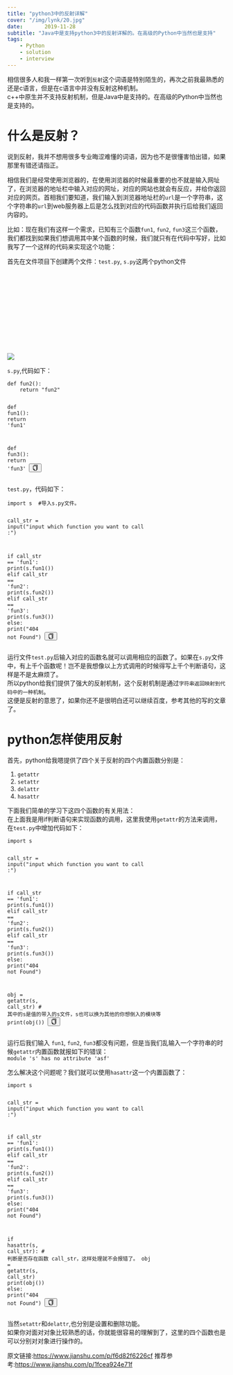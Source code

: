 ```yaml
---
title: "python3中的反射详解"
cover: "/img/lynk/20.jpg"
date:       2019-11-28
subtitle: "Java中是支持python3中的反射详解的。在高级的Python中当然也是支持"
tags:
	- Python
	- solution
	- interview
---
```



<p>相信很多人和我一样第一次听到<code>反射</code>这个词语是特别陌生的，再次之前我最熟悉的还是c语言，但是在c语言中并没有反射这种机制。<br>
    c++中原生并不支持反射机制，但是Java中是支持的。在高级的Python中当然也是支持的。</p>
<h1>什么是反射？</h1>
<p>说到反射，我并不想用很多专业晦涩难懂的词语，因为也不是很懂害怕出错，如果那里有错还请指正。</p>
<p>相信我们是经常使用浏览器的，在使用浏览器的时候最重要的也不就是输入网址了，在浏览器的地址栏中输入对应的网址，对应的网站也就会有反应，并给你返回对应的网页。首相我们要知道，我们输入到浏览器地址栏的<code>url</code>是一个字符串，这个字符串的<code>url</code>到web服务器上后是怎么找到对应的代码函数并执行后给我们返回内容的。
</p>
<p>比如：现在我们有这样一个需求，已知有三个函数<code>fun1</code>, <code>fun2</code>, <code>fun3</code>这三个函数，我们都找到如果我们想调用其中某个函数的时候，我们就只有在代码中写好，比如我写了一个这样的代码来实现这个功能：
</p>
<p>首先在文件项目下创建两个文件：<code>test.py</code>, <code>s.py</code>这两个python文件</p>
<div class="image-package">
    <div class="image-container" style="max-width: 700px; max-height: 414px; background-color: transparent;">
        <div class="image-container-fill" style="padding-bottom: 37.3%;"></div>
        <div class="image-view" data-width="1110" data-height="414"><img
                data-original-src="//upload-images.jianshu.io/upload_images/13859457-3c31dd82c446cc0e.png"
                data-original-width="1110" data-original-height="414" data-original-format="image/png"
                data-original-filesize="72108" class="" data-image-index="0" style="cursor: zoom-in;"
                src="//upload-images.jianshu.io/upload_images/13859457-3c31dd82c446cc0e.png?imageMogr2/auto-orient/strip|imageView2/2/w/1110/format/webp">
        </div>
    </div>
    <div class="image-caption"></div>
</div>
<p><code>s.py</code>,代码如下：</p>
<pre class="line-numbers  language-python"><code class="  language-python"><span
        class="token keyword">def</span> <span class="token function">fun2</span><span
        class="token punctuation">(</span><span class="token punctuation">)</span><span
        class="token punctuation">:</span>
    <span class="token keyword">return</span> <span class="token string">"fun2"</span>


<span class="token keyword">def</span> <span class="token function">fun1</span><span
            class="token punctuation">(</span><span class="token punctuation">)</span><span
            class="token punctuation">:</span>
    <span class="token keyword">return</span> <span class="token string">'fun1'</span>


<span class="token keyword">def</span> <span class="token function">fun3</span><span
            class="token punctuation">(</span><span class="token punctuation">)</span><span
            class="token punctuation">:</span>
    <span class="token keyword">return</span> <span class="token string">'fun3'</span>
<span aria-hidden="true"
      class="line-numbers-rows"><span></span><span></span><span></span><span></span><span></span><span></span><span></span><span></span><span></span><span></span></span></code><button
        class="VJbwyy" type="button" aria-label="复制代码"><i aria-label="icon: copy" class="anticon anticon-copy"><svg
        viewBox="64 64 896 896" focusable="false" class="" data-icon="copy" width="1em" height="1em"
        fill="currentColor" aria-hidden="true"><path
        d="M832 64H296c-4.4 0-8 3.6-8 8v56c0 4.4 3.6 8 8 8h496v688c0 4.4 3.6 8 8 8h56c4.4 0 8-3.6 8-8V96c0-17.7-14.3-32-32-32zM704 192H192c-17.7 0-32 14.3-32 32v530.7c0 8.5 3.4 16.6 9.4 22.6l173.3 173.3c2.2 2.2 4.7 4 7.4 5.5v1.9h4.2c3.5 1.3 7.2 2 11 2H704c17.7 0 32-14.3 32-32V224c0-17.7-14.3-32-32-32zM350 856.2L263.9 770H350v86.2zM664 888H414V746c0-22.1-17.9-40-40-40H232V264h432v624z"></path></svg></i></button></pre>
<p><code>test.py</code>，代码如下：</p>
<pre class="line-numbers  language-python"><code class="  language-python"><span class="token keyword">import</span> s  <span
        class="token comment">#导入s.py文件。</span>

call_str <span class="token operator">=</span> <span class="token builtin">input</span><span
            class="token punctuation">(</span><span
            class="token string">"input which function you want to call :"</span><span
            class="token punctuation">)</span>

<span class="token keyword">if</span> call_str <span class="token operator">==</span> <span
            class="token string">'fun1'</span><span class="token punctuation">:</span>
    <span class="token keyword">print</span><span class="token punctuation">(</span>s<span
            class="token punctuation">.</span>fun1<span class="token punctuation">(</span><span
            class="token punctuation">)</span><span class="token punctuation">)</span>
<span class="token keyword">elif</span> call_str <span class="token operator">==</span> <span class="token string">'fun2'</span><span
            class="token punctuation">:</span>
    <span class="token keyword">print</span><span class="token punctuation">(</span>s<span
            class="token punctuation">.</span>fun2<span class="token punctuation">(</span><span
            class="token punctuation">)</span><span class="token punctuation">)</span>
<span class="token keyword">elif</span> call_str <span class="token operator">==</span> <span class="token string">'fun3'</span><span
            class="token punctuation">:</span>
    <span class="token keyword">print</span><span class="token punctuation">(</span>s<span
            class="token punctuation">.</span>fun3<span class="token punctuation">(</span><span
            class="token punctuation">)</span><span class="token punctuation">)</span>
<span class="token keyword">else</span><span class="token punctuation">:</span>
    <span class="token keyword">print</span><span class="token punctuation">(</span><span class="token string">"404 not Found"</span><span
            class="token punctuation">)</span>
<span aria-hidden="true"
      class="line-numbers-rows"><span></span><span></span><span></span><span></span><span></span><span></span><span></span><span></span><span></span><span></span><span></span><span></span></span></code><button
        class="VJbwyy" type="button" aria-label="复制代码"><i aria-label="icon: copy" class="anticon anticon-copy"><svg
        viewBox="64 64 896 896" focusable="false" class="" data-icon="copy" width="1em" height="1em"
        fill="currentColor" aria-hidden="true"><path
        d="M832 64H296c-4.4 0-8 3.6-8 8v56c0 4.4 3.6 8 8 8h496v688c0 4.4 3.6 8 8 8h56c4.4 0 8-3.6 8-8V96c0-17.7-14.3-32-32-32zM704 192H192c-17.7 0-32 14.3-32 32v530.7c0 8.5 3.4 16.6 9.4 22.6l173.3 173.3c2.2 2.2 4.7 4 7.4 5.5v1.9h4.2c3.5 1.3 7.2 2 11 2H704c17.7 0 32-14.3 32-32V224c0-17.7-14.3-32-32-32zM350 856.2L263.9 770H350v86.2zM664 888H414V746c0-22.1-17.9-40-40-40H232V264h432v624z"></path></svg></i></button></pre>
<p>
    运行文件<code>test.py</code>后输入对应的函数名就可以调用相应的函数了。如果在<code>s.py</code>文件中，有上千个函数呢！岂不是我想像以上方式调用的时候得写上千个判断语句，这样是不是太麻烦了。<br>
    所以python给我们提供了强大的反射机制，这个反射机制是通过<code>字符串返回映射到代码中的一种机制</code>。<br>
    这便是反射的意思了，如果你还不是很明白还可以继续百度，参考其他的写的文章了。</p>
<h1>python怎样使用反射</h1>
<p>首先，python给我嗯提供了四个关于反射的四个内置函数分别是：</p>
<ol>
    <li><code>getattr</code></li>
    <li><code>setattr</code></li>
    <li><code>delattr</code></li>
    <li><code>hasattr</code></li>
</ol>
<p>下面我们简单的学习下这四个函数的有关用法：<br>
    在上面我是用if判断语句来实现函数的调用，这里我使用<code>getattr</code>的方法来调用，在<code>test.py</code>中增加代码如下：</p>
<pre class="line-numbers  language-python"><code class="  language-python"><span class="token keyword">import</span> s

call_str <span class="token operator">=</span> <span class="token builtin">input</span><span
            class="token punctuation">(</span><span
            class="token string">"input which function you want to call :"</span><span
            class="token punctuation">)</span>

<span class="token keyword">if</span> call_str <span class="token operator">==</span> <span
            class="token string">'fun1'</span><span class="token punctuation">:</span>
    <span class="token keyword">print</span><span class="token punctuation">(</span>s<span
            class="token punctuation">.</span>fun1<span class="token punctuation">(</span><span
            class="token punctuation">)</span><span class="token punctuation">)</span>
<span class="token keyword">elif</span> call_str <span class="token operator">==</span> <span class="token string">'fun2'</span><span
            class="token punctuation">:</span>
    <span class="token keyword">print</span><span class="token punctuation">(</span>s<span
            class="token punctuation">.</span>fun2<span class="token punctuation">(</span><span
            class="token punctuation">)</span><span class="token punctuation">)</span>
<span class="token keyword">elif</span> call_str <span class="token operator">==</span> <span class="token string">'fun3'</span><span
            class="token punctuation">:</span>
    <span class="token keyword">print</span><span class="token punctuation">(</span>s<span
            class="token punctuation">.</span>fun3<span class="token punctuation">(</span><span
            class="token punctuation">)</span><span class="token punctuation">)</span>
<span class="token keyword">else</span><span class="token punctuation">:</span>
    <span class="token keyword">print</span><span class="token punctuation">(</span><span class="token string">"404 not Found"</span><span
            class="token punctuation">)</span>

obj <span class="token operator">=</span> <span class="token builtin">getattr</span><span
            class="token punctuation">(</span>s<span class="token punctuation">,</span> call_str<span
            class="token punctuation">)</span> <span class="token comment"># 其中的s是值的带入的s文件，s也可以换为其他的你想倒入的模块等</span>
<span class="token keyword">print</span><span class="token punctuation">(</span>obj<span
            class="token punctuation">(</span><span class="token punctuation">)</span><span
            class="token punctuation">)</span>
<span aria-hidden="true"
      class="line-numbers-rows"><span></span><span></span><span></span><span></span><span></span><span></span><span></span><span></span><span></span><span></span><span></span><span></span><span></span><span></span><span></span></span></code><button
        class="VJbwyy" type="button" aria-label="复制代码"><i aria-label="icon: copy" class="anticon anticon-copy"><svg
        viewBox="64 64 896 896" focusable="false" class="" data-icon="copy" width="1em" height="1em"
        fill="currentColor" aria-hidden="true"><path
        d="M832 64H296c-4.4 0-8 3.6-8 8v56c0 4.4 3.6 8 8 8h496v688c0 4.4 3.6 8 8 8h56c4.4 0 8-3.6 8-8V96c0-17.7-14.3-32-32-32zM704 192H192c-17.7 0-32 14.3-32 32v530.7c0 8.5 3.4 16.6 9.4 22.6l173.3 173.3c2.2 2.2 4.7 4 7.4 5.5v1.9h4.2c3.5 1.3 7.2 2 11 2H704c17.7 0 32-14.3 32-32V224c0-17.7-14.3-32-32-32zM350 856.2L263.9 770H350v86.2zM664 888H414V746c0-22.1-17.9-40-40-40H232V264h432v624z"></path></svg></i></button></pre>
<p>运行后我们输入 <code>fun1</code>, <code>fun2</code>, <code>fun3</code>都没有问题，但是当我们乱输入一个字符串的时候<code>getattr</code>内置函数就报如下的错误：<br>
    <code>module 's' has no attribute 'asf'</code></p>
<p>怎么解决这个问题呢？我们就可以使用<code>hasattr</code>这一个内置函数了：</p>
<pre class="line-numbers  language-python"><code class="  language-python"><span class="token keyword">import</span> s

call_str <span class="token operator">=</span> <span class="token builtin">input</span><span
            class="token punctuation">(</span><span
            class="token string">"input which function you want to call :"</span><span
            class="token punctuation">)</span>

<span class="token keyword">if</span> call_str <span class="token operator">==</span> <span
            class="token string">'fun1'</span><span class="token punctuation">:</span>
    <span class="token keyword">print</span><span class="token punctuation">(</span>s<span
            class="token punctuation">.</span>fun1<span class="token punctuation">(</span><span
            class="token punctuation">)</span><span class="token punctuation">)</span>
<span class="token keyword">elif</span> call_str <span class="token operator">==</span> <span class="token string">'fun2'</span><span
            class="token punctuation">:</span>
    <span class="token keyword">print</span><span class="token punctuation">(</span>s<span
            class="token punctuation">.</span>fun2<span class="token punctuation">(</span><span
            class="token punctuation">)</span><span class="token punctuation">)</span>
<span class="token keyword">elif</span> call_str <span class="token operator">==</span> <span class="token string">'fun3'</span><span
            class="token punctuation">:</span>
    <span class="token keyword">print</span><span class="token punctuation">(</span>s<span
            class="token punctuation">.</span>fun3<span class="token punctuation">(</span><span
            class="token punctuation">)</span><span class="token punctuation">)</span>
<span class="token keyword">else</span><span class="token punctuation">:</span>
    <span class="token keyword">print</span><span class="token punctuation">(</span><span class="token string">"404 not Found"</span><span
            class="token punctuation">)</span>

    
<span class="token keyword">if</span> <span class="token builtin">hasattr</span><span class="token punctuation">(</span>s<span
            class="token punctuation">,</span> call_str<span class="token punctuation">)</span><span
            class="token punctuation">:</span>    <span class="token comment"># 判断是否存在函数 call_str，这样处理就不会报错了。</span>
    obj <span class="token operator">=</span> <span class="token builtin">getattr</span><span class="token punctuation">(</span>s<span
            class="token punctuation">,</span> call_str<span class="token punctuation">)</span>
    <span class="token keyword">print</span><span class="token punctuation">(</span>obj<span
            class="token punctuation">(</span><span class="token punctuation">)</span><span
            class="token punctuation">)</span>
<span class="token keyword">else</span><span class="token punctuation">:</span>
    <span class="token keyword">print</span><span class="token punctuation">(</span><span class="token string">"404 not Found"</span><span
            class="token punctuation">)</span>
<span aria-hidden="true"
      class="line-numbers-rows"><span></span><span></span><span></span><span></span><span></span><span></span><span></span><span></span><span></span><span></span><span></span><span></span><span></span><span></span><span></span><span></span><span></span><span></span><span></span></span></code><button
        class="VJbwyy" type="button" aria-label="复制代码"><i aria-label="icon: copy" class="anticon anticon-copy"><svg
        viewBox="64 64 896 896" focusable="false" class="" data-icon="copy" width="1em" height="1em"
        fill="currentColor" aria-hidden="true"><path
        d="M832 64H296c-4.4 0-8 3.6-8 8v56c0 4.4 3.6 8 8 8h496v688c0 4.4 3.6 8 8 8h56c4.4 0 8-3.6 8-8V96c0-17.7-14.3-32-32-32zM704 192H192c-17.7 0-32 14.3-32 32v530.7c0 8.5 3.4 16.6 9.4 22.6l173.3 173.3c2.2 2.2 4.7 4 7.4 5.5v1.9h4.2c3.5 1.3 7.2 2 11 2H704c17.7 0 32-14.3 32-32V224c0-17.7-14.3-32-32-32zM350 856.2L263.9 770H350v86.2zM664 888H414V746c0-22.1-17.9-40-40-40H232V264h432v624z"></path></svg></i></button></pre>
<p>当然<code>setattr</code>和<code>delattr</code>,也分别是设置和删除功能。<br>
    如果你对面对对象比较熟悉的话，你就能很容易的理解到了，这里的四个函数也是可以分别对对象进行操作的。</p>
    

原文链接:https://www.jianshu.com/p/f6d82f6226cf
推荐参考:https://www.jianshu.com/p/1fcea924e71f